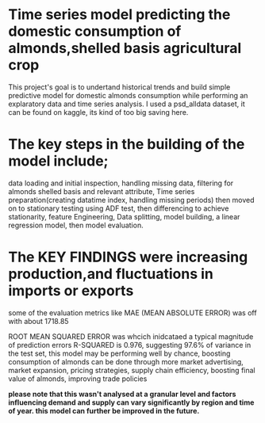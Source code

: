 # **Time series model predicting the domestic consumption of almonds,shelled basis agricultural crop**

This project's goal is to undertand historical trends and build simple predictive model for domestic almonds consumption while performing an explaratory data and time series analysis.
I used a psd_alldata dataset, it can be found on kaggle, its kind of too big saving here.

# The key steps in the building of the model include;
data loading and initial inspection, 
handling missing data,
filtering for almonds shelled basis and relevant attribute, 
Time series preparation(creating datatime index, handling missing periods)
then moved on to stationary testing using ADF test,
then differencing to achieve stationarity,
feature Engineering, 
Data splitting,
model building, a linear regression model,
then model evaluation.

# The KEY FINDINGS were increasing production,and fluctuations in imports or exports 
some of the evaluation metrics like MAE (MEAN ABSOLUTE ERROR) was off with about 1718.85

ROOT MEAN SQUARED ERROR was whcich inidcataed a typical magnitude of prediction errors
R-SQUARED is 0.976, suggesting 97.6% of variance in the test set, this model may be performing well by chance, boosting consumption of almonds can be done through more market advertising, market expansion, pricing strategies, supply chain efficiency, boosting final value of almonds, improving trade policies

**please note that this wasn't analysed at a granular level and factors influencing demand and supply can vary significantly by region and time of year. this model can further be improved in the future.**
